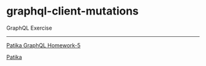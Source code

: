 # graphql-client-mutations

GraphQL Exercise

---

<!-- ![gcmimg](gcm.webp) -->

[Patika GraphQL Homework-5](https://academy.patika.dev/courses/graphql/odev-06)

[Patika](https://academy.patika.dev/tr/@alpk)
